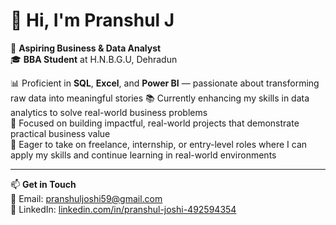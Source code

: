 # 👋 Hi, I'm Pranshul J

💼 **Aspiring Business & Data Analyst**  
🎓 **BBA Student** at H.N.B.G.U, Dehradun  

📊 Proficient in **SQL**, **Excel**, and **Power BI** — passionate about transforming raw data into meaningful stories
📚 Currently enhancing my skills in data analytics to solve real-world business problems  
🚀 Focused on building impactful, real-world projects that demonstrate practical business value  
🌟 Eager to take on freelance, internship, or entry-level roles where I can apply my skills and continue learning in real-world environments

---

📫 **Get in Touch**  
📧 Email: pranshuljoshi59@gmail.com  
🔗 LinkedIn: [linkedin.com/in/pranshul-joshi-492594354](https://www.linkedin.com/in/pranshul-joshi-492594354/)
